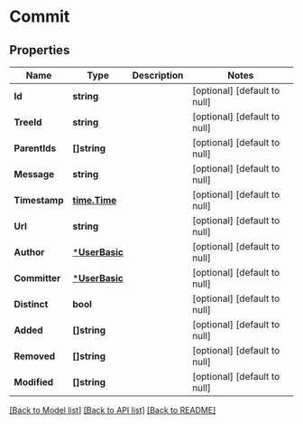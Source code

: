 # Commit

## Properties
Name | Type | Description | Notes
------------ | ------------- | ------------- | -------------
**Id** | **string** |  | [optional] [default to null]
**TreeId** | **string** |  | [optional] [default to null]
**ParentIds** | **[]string** |  | [optional] [default to null]
**Message** | **string** |  | [optional] [default to null]
**Timestamp** | [**time.Time**](time.Time.md) |  | [optional] [default to null]
**Url** | **string** |  | [optional] [default to null]
**Author** | [***UserBasic**](UserBasic.md) |  | [optional] [default to null]
**Committer** | [***UserBasic**](UserBasic.md) |  | [optional] [default to null]
**Distinct** | **bool** |  | [optional] [default to null]
**Added** | **[]string** |  | [optional] [default to null]
**Removed** | **[]string** |  | [optional] [default to null]
**Modified** | **[]string** |  | [optional] [default to null]

[[Back to Model list]](../README.md#documentation-for-models) [[Back to API list]](../README.md#documentation-for-api-endpoints) [[Back to README]](../README.md)


